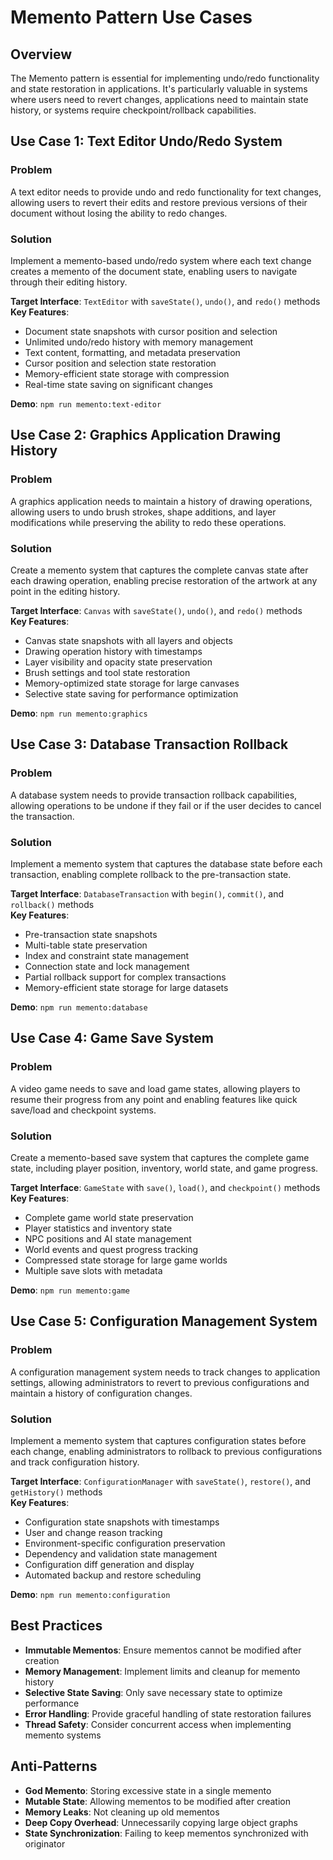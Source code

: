 # Memento Pattern Use Cases

## Overview

The Memento pattern is essential for implementing undo/redo functionality and state restoration in applications. It's particularly valuable in systems where users need to revert changes, applications need to maintain state history, or systems require checkpoint/rollback capabilities.

## Use Case 1: Text Editor Undo/Redo System

### Problem
A text editor needs to provide undo and redo functionality for text changes, allowing users to revert their edits and restore previous versions of their document without losing the ability to redo changes.

### Solution
Implement a memento-based undo/redo system where each text change creates a memento of the document state, enabling users to navigate through their editing history.

**Target Interface**: `TextEditor` with `saveState()`, `undo()`, and `redo()` methods  
**Key Features**: 
- Document state snapshots with cursor position and selection
- Unlimited undo/redo history with memory management
- Text content, formatting, and metadata preservation
- Cursor position and selection state restoration
- Memory-efficient state storage with compression
- Real-time state saving on significant changes

**Demo**: `npm run memento:text-editor`

## Use Case 2: Graphics Application Drawing History

### Problem
A graphics application needs to maintain a history of drawing operations, allowing users to undo brush strokes, shape additions, and layer modifications while preserving the ability to redo these operations.

### Solution
Create a memento system that captures the complete canvas state after each drawing operation, enabling precise restoration of the artwork at any point in the editing history.

**Target Interface**: `Canvas` with `saveState()`, `undo()`, and `redo()` methods  
**Key Features**: 
- Canvas state snapshots with all layers and objects
- Drawing operation history with timestamps
- Layer visibility and opacity state preservation
- Brush settings and tool state restoration
- Memory-optimized state storage for large canvases
- Selective state saving for performance optimization

**Demo**: `npm run memento:graphics`

## Use Case 3: Database Transaction Rollback

### Problem
A database system needs to provide transaction rollback capabilities, allowing operations to be undone if they fail or if the user decides to cancel the transaction.

### Solution
Implement a memento system that captures the database state before each transaction, enabling complete rollback to the pre-transaction state.

**Target Interface**: `DatabaseTransaction` with `begin()`, `commit()`, and `rollback()` methods  
**Key Features**: 
- Pre-transaction state snapshots
- Multi-table state preservation
- Index and constraint state management
- Connection state and lock management
- Partial rollback support for complex transactions
- Memory-efficient state storage for large datasets

**Demo**: `npm run memento:database`

## Use Case 4: Game Save System

### Problem
A video game needs to save and load game states, allowing players to resume their progress from any point and enabling features like quick save/load and checkpoint systems.

### Solution
Create a memento-based save system that captures the complete game state, including player position, inventory, world state, and game progress.

**Target Interface**: `GameState` with `save()`, `load()`, and `checkpoint()` methods  
**Key Features**: 
- Complete game world state preservation
- Player statistics and inventory state
- NPC positions and AI state management
- World events and quest progress tracking
- Compressed state storage for large game worlds
- Multiple save slots with metadata

**Demo**: `npm run memento:game`

## Use Case 5: Configuration Management System

### Problem
A configuration management system needs to track changes to application settings, allowing administrators to revert to previous configurations and maintain a history of configuration changes.

### Solution
Implement a memento system that captures configuration states before each change, enabling administrators to rollback to previous configurations and track configuration history.

**Target Interface**: `ConfigurationManager` with `saveState()`, `restore()`, and `getHistory()` methods  
**Key Features**: 
- Configuration state snapshots with timestamps
- User and change reason tracking
- Environment-specific configuration preservation
- Dependency and validation state management
- Configuration diff generation and display
- Automated backup and restore scheduling

**Demo**: `npm run memento:configuration`

## Best Practices

- **Immutable Mementos**: Ensure mementos cannot be modified after creation
- **Memory Management**: Implement limits and cleanup for memento history
- **Selective State Saving**: Only save necessary state to optimize performance
- **Error Handling**: Provide graceful handling of state restoration failures
- **Thread Safety**: Consider concurrent access when implementing memento systems

## Anti-Patterns

- **God Memento**: Storing excessive state in a single memento
- **Mutable State**: Allowing mementos to be modified after creation
- **Memory Leaks**: Not cleaning up old mementos
- **Deep Copy Overhead**: Unnecessarily copying large object graphs
- **State Synchronization**: Failing to keep mementos synchronized with originator 